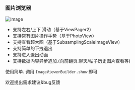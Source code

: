 ### 图片浏览器

![image](https://github.com/iielse/DemoProjects/blob/master/previews/111.gif)

- 支持左右/上下 滑动（基于ViewPager2）
- 支持常有图片操作手势（基于PhotoView）
- 支持查看超大图（基于SubsamplingScaleImageView）
- 支持简单的下拽退出
- 支持进入退出动画
- 支持数据内容异步追加.(向前翻页.聊天/帖子历史图片查看等)


使用简单. 调用 `ImageViewerBuilder.show` 即可

欢迎提出需求建议&bug反馈